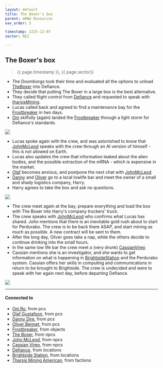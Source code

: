 ```yaml
---
layout: default
title: The Boxer's box
parent: mRNA Resources
nav_order: 5

timestamp: 2225-12-07
sector: NEZ

---
```

## The Boxer's box

> {{ page.timestamp }}, {{ page.sector}}

- The Doomborgs took their time and evaluated all the options to unload [TheBoxer](../npcs/TheBoxer.md) into Defiance.
- They decide that putting The Boxer in a large box is the best alternative.
- They called flight control from [Defiance](../locations/Defiance.md) and requested to speak with [tharsisMining](../factions/tharsisMining.md).
- Lucas called back and agreed to find a maintenance bay for the [Frostbreaker](../objects/Frostbreaker.md) in two days.
- [Oni](../pcs/Oni.md) skilfully (again) landed the [Frostbreaker](../objects/Frostbreaker.md) through a light storm for Defiance's standards. 

![](https://i.imgur.com/xlfV2y5.png)

- Lucas spoke again with the crew, and was astonished to know that [JohnMcLeod](../npcs/JohnMcLeod.md) speaks with the crew through an AI version of himself - this is not allowed on Earth.
- Lucas also updates the crew that information leaked about the alien bodies, and the possible extraction of the mRNA - which is expensive in the market.
- [Olaf](../pcs/Olaf.md) becomes anxious, and postpone the next chat with [JohnMcLeod](../npcs/JohnMcLeod.md)
- [Danny](../pcs/Danny.md) and [Oliver](../pcs/Oliver.md) go to a local lowlife bar and meet the owner of a small and shady logistics company, Harry.
- Harry agrees to take the box and ask no questions.

![](https://i.imgur.com/MEpbMly.png)

- The crew meet again at the bay, prepare everything and load the box with The Boxer into Harry's company truckers' truck.
- The crew speaks with [JohnMcLeod](../npcs/JohnMcLeod.md) who confirms what Lucas has shared. John mentions that there is an inevitable gold rush about to start for Perdurabo. The crew is to be back there ASAP, and start mining as much as possible. A new contract will be sent to them.
- After the long day, Oliver goes take a nap, while the others decide to continue drinking into the small hours.
- In the same low life bar the crew meet a (very drunk) [CassianVireo](../npcs/CassianVireo.md)
- Cassian mentions she is an investigator, and she wants to get information on what is happening in [BrightsideStation](../locations/BrightsideStation.md) and the Perdurabo system. Cassian offers her skills in computing and communications in return to be brought to Brightside. The crew is undecided and were to speak with her again next day, before departing Defiance.

![](https://i.imgur.com/GfAeVZ7.png)

---
#### Connected to

<!-- QueryToSerialize: LIST without ID "["+ title + "](https://terra-campaigns.github.io/"+ regexreplace(file.path, ".md", "") + ")" + ", from " + regexreplace(file.folder, "hostile/", "") FROM ([[]]) OR outgoing([[]]) SORT file.folder DESC -->
<!-- SerializedQuery: LIST without ID "["+ title + "](https://terra-campaigns.github.io/"+ regexreplace(file.path, ".md", "") + ")" + ", from " + regexreplace(file.folder, "hostile/", "") FROM ([[]]) OR outgoing([[]]) SORT file.folder DESC -->
- [Oni Ro](https://terra-campaigns.github.io/hostile/pcs/Oni), from pcs
- [Olaf Gustafson](https://terra-campaigns.github.io/hostile/pcs/Olaf), from pcs
- [Danny Dire](https://terra-campaigns.github.io/hostile/pcs/Danny), from pcs
- [Oliver Bennet](https://terra-campaigns.github.io/hostile/pcs/Oliver), from pcs
- [Frostbreaker](https://terra-campaigns.github.io/hostile/objects/Frostbreaker), from objects
- [The Boxer](https://terra-campaigns.github.io/hostile/npcs/TheBoxer), from npcs
- [John McLeod](https://terra-campaigns.github.io/hostile/npcs/JohnMcLeod), from npcs
- [Cassian Vireo](https://terra-campaigns.github.io/hostile/npcs/CassianVireo), from npcs
- [Defiance](https://terra-campaigns.github.io/hostile/locations/Defiance), from locations
- [Brightside Station](https://terra-campaigns.github.io/hostile/locations/BrightsideStation), from locations
- [Tharsis Mining American](https://terra-campaigns.github.io/hostile/factions/tharsisMining), from factions
<!-- SerializedQuery END -->
